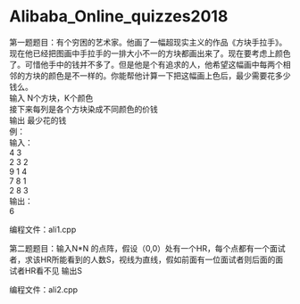 # Alibaba_Online_quizzes2018<br>
第一题题目：有个穷困的艺术家。他画了一幅超现实主义的作品《方块手拉手》。现在他已经把图画中手拉手的一排大小不一的方块都画出来了。现在要考虑上颜色了。可惜他手中的钱并不多了。但是他是个有追求的人，他希望这幅画中每两个相邻的方块的颜色是不一样的。你能帮他计算一下把这幅画上色后，最少需要花多少钱么。<br>
输入 N个方块，K个颜色<br>
接下来每列是各个方块染成不同颜色的价钱<br>
输出 最少花的钱<br>
例：<br>
输入：<br>
4 3<br>
2 3 2<br>
9 1 4<br>
7 8 1<br>
2 8 3<br>
输出：<br>
6<br>

编程文件：ali1.cpp<br>

第二题题目：输入N*N 的点阵，假设（0,0）处有一个HR，每个点都有一个面试者，求该HR所能看到的人数S，视线为直线，假如前面有一位面试者则后面的面试者HR看不见
输出S<br>

编程文件：ali2.cpp<br>

